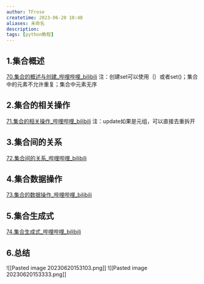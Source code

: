 ```yaml
---
author: TFrose
createtime: 2023-06-20 10:48
aliases: 未命名
description:
tags: [python教程]
---
```


## 1.集合概述
[70.集合的概述与创建_哔哩哔哩_bilibili](https://www.bilibili.com/video/BV1wD4y1o7AS?p=71&vd_source=2029b6b0b60ecbc6cf63989bfa56dd26)
注：创建set可以使用｛｝或者set()；集合中的元素不允许重复；集合中元素无序

## 2.集合的相关操作
[71.集合的相关操作_哔哩哔哩_bilibili](https://www.bilibili.com/video/BV1wD4y1o7AS?p=72&vd_source=2029b6b0b60ecbc6cf63989bfa56dd26)
注：update如果是元组，可以直接去重拆开

## 3.集合间的关系
[72.集合间的关系_哔哩哔哩_bilibili](https://www.bilibili.com/video/BV1wD4y1o7AS?p=73&vd_source=2029b6b0b60ecbc6cf63989bfa56dd26)

## 4.集合数据操作
[73.集合的数据操作_哔哩哔哩_bilibili](https://www.bilibili.com/video/BV1wD4y1o7AS?p=74&vd_source=2029b6b0b60ecbc6cf63989bfa56dd26)

## 5.集合生成式
[74.集合生成式_哔哩哔哩_bilibili](https://www.bilibili.com/video/BV1wD4y1o7AS?p=75&vd_source=2029b6b0b60ecbc6cf63989bfa56dd26)

## 6.总结
![[Pasted image 20230620153103.png]]
![[Pasted image 20230620153333.png]]

